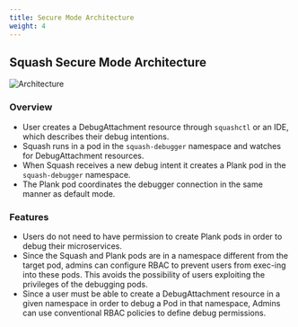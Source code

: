 ```yaml
---
title: Secure Mode Architecture
weight: 4
---
```


## Squash Secure Mode Architecture

![Architecture](../../images/secure-mode-arch.png "Architecture")

### Overview

- User creates a DebugAttachment resource through `squashctl` or an IDE, which describes their debug intentions.
- Squash runs in a pod in the `squash-debugger` namespace and watches for DebugAttachment resources.
- When Squash receives a new debug intent it creates a Plank pod in the `squash-debugger` namespace.
- The Plank pod coordinates the debugger connection in the same manner as default mode.

### Features

- Users do not need to have permission to create Plank pods in order to debug their microservices.
- Since the Squash and Plank pods are in a namespace different from the target pod, admins can configure RBAC to prevent users from exec-ing into these pods. This avoids the possibility of users exploiting the privileges of the debugging pods.
- Since a user must be able to create a DebugAttachment resource in a given namespace in order to debug a Pod in that namespace, Admins can use conventional RBAC policies to define debug permissions.
